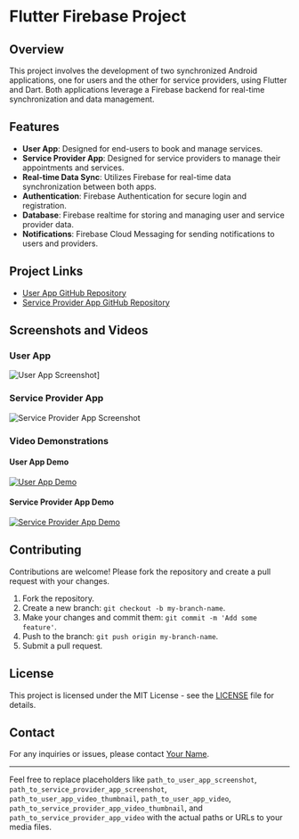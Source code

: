 # Flutter Firebase Project

## Overview

This project involves the development of two synchronized Android applications, one for users and the other for service providers, using Flutter and Dart. Both applications leverage a Firebase backend for real-time synchronization and data management.

## Features

- **User App**: Designed for end-users to book and manage services.
- **Service Provider App**: Designed for service providers to manage their appointments and services.
- **Real-time Data Sync**: Utilizes Firebase for real-time data synchronization between both apps.
- **Authentication**: Firebase Authentication for secure login and registration.
- **Database**: Firebase realtime for storing and managing user and service provider data.
- **Notifications**: Firebase Cloud Messaging for sending notifications to users and providers.

## Project Links

- [User App GitHub Repository](https://github.com/aryadevesh/user_app)
- [Service Provider App GitHub Repository](https://github.com/aryadevesh/doctor_app)

## Screenshots and Videos

### User App

![User App Screenshot]()]

### Service Provider App

![Service Provider App Screenshot]((https://drive.google.com/uc?export=view&id=1wEAvmBiVjpzqoE-M-7nJSGncbpjvcZ60))

### Video Demonstrations

#### User App Demo

[![User App Demo](path_to_user_app_video_thumbnail)](path_to_user_app_video)

#### Service Provider App Demo

[![Service Provider App Demo](path_to_service_provider_app_video_thumbnail)](path_to_service_provider_app_video)

## Contributing

Contributions are welcome! Please fork the repository and create a pull request with your changes.

1. Fork the repository.
2. Create a new branch: `git checkout -b my-branch-name`.
3. Make your changes and commit them: `git commit -m 'Add some feature'`.
4. Push to the branch: `git push origin my-branch-name`.
5. Submit a pull request.

## License

This project is licensed under the MIT License - see the [LICENSE](LICENSE) file for details.

## Contact

For any inquiries or issues, please contact [Your Name](mailto:your.email@example.com).

---

Feel free to replace placeholders like `path_to_user_app_screenshot`, `path_to_service_provider_app_screenshot`, `path_to_user_app_video_thumbnail`, `path_to_user_app_video`, `path_to_service_provider_app_video_thumbnail`, and `path_to_service_provider_app_video` with the actual paths or URLs to your media files.
